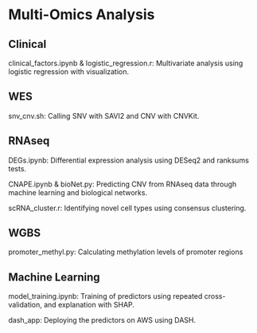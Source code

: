 # Multi-Omics Analysis

## Clinical
clinical\_factors.ipynb & logistic\_regression.r: Multivariate analysis using logistic regression with visualization.

## WES
snv\_cnv.sh: Calling SNV with SAVI2 and CNV with CNVKit.

## RNAseq
DEGs.ipynb: Differential expression analysis using DESeq2 and ranksums tests.

CNAPE.ipynb & bioNet.py: Predicting CNV from RNAseq data through machine learning and biological networks.

scRNA\_cluster.r: Identifying novel cell types using consensus clustering.

## WGBS
promoter\_methyl.py: Calculating methylation levels of promoter regions

## Machine Learning
model\_training.ipynb: Training of predictors using repeated cross-validation, and explanation with SHAP.

dash\_app: Deploying the predictors on AWS using DASH.
